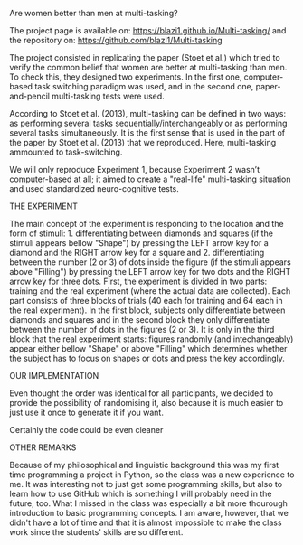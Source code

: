 Are women better than men at multi-tasking?

The project page is available on: https://blazi1.github.io/Multi-tasking/ and the repository on: https://github.com/blazi1/Multi-tasking

The project consisted in replicating the paper (Stoet et al.) which tried to verify the common belief that women are better at multi-tasking than men. To check this, they designed two experiments. In the first one, computer-based task switching paradigm was used, and in the second one, paper-and-pencil multi-tasking tests were used.

According to Stoet et al. (2013), multi-tasking can be defined in two ways: as performing several tasks sequentially/interchangeably or as performing several tasks simultaneously. It is the first sense that is used in the part of the paper by Stoet et al. (2013) that we reproduced. Here, multi-tasking ammounted to task-switching.

We will only reproduce Experiment 1, because Experiment 2 wasn’t computer-based at all; it aimed to create a "real-life" multi-tasking situation and used standardized neuro-cognitive tests.

THE EXPERIMENT

The main concept of the experiment is responding to the location and the form of stimuli: 1. differentiating between diamonds and squares (if the stimuli appears bellow "Shape") by pressing the LEFT arrow key for a diamond and the RIGHT arrow key for a square and 2. differentiating between the number (2 or 3) of dots inside the figure (if the stimuli appears above "Filling")  by pressing the LEFT arrow key for two dots and the RIGHT arrow key for three dots. 
First, the experiment is divided in two parts: training and the real experiment (where the actual data are collected). Each part consists of three blocks of trials (40 each for training and 64 each in the real experiment). In the first block, subjects only differentiate between diamonds and squares and in the second block they only differentiate between the number of dots in the figures (2 or 3). It is only in the third block that the real experiment starts: figures randomly (and intechangeably) appear either bellow "Shape" or above "Filling" which determines whether the subject has to focus on shapes or dots and press the key accordingly.

OUR IMPLEMENTATION

Even thought the order was identical for all participants, we decided to provide the possibility of randomising it, also because it is much easier to just use it once to generate it if you want.


Certainly the code could be even cleaner 

OTHER REMARKS

Because of my philosophical and linguistic background this was my first time programming a project in Python, so the class was a new experience to me. It was interesting not to just get some programming skills, but also to learn how to use GitHub which is something I will probably need in the future, too. 
What I missed in the class was especially a bit more thourough introduction to basic programming concepts. I am aware, however, that we didn't have a lot of time and that it is almost impossible to make the class work since the students' skills are so different.
